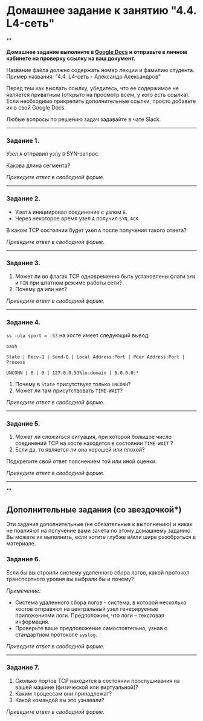 # Домашнее задание к занятию "4.4. L4-сеть"

**

**Домашнее задание выполните в [Google Docs](https://docs.google.com/) и отправьте в личном кабинете на проверку ссылку на ваш документ.** 

Название файла должно содержать номер лекции и фамилию студента. Пример названия: "4.4. L4-сеть - Александр Александров"

Перед тем как выслать ссылку, убедитесь, что ее содержимое не является приватным (открыто на просмотр всем, у кого есть ссылка). Если необходимо прикрепить дополнительные ссылки, просто добавьте их в свой Google Docs.

Любые вопросы по решению задач задавайте в чате Slack.

---

### Задание 1. 

Узел `А` отправил узлу `В` SYN-запрос.

Какова длина сегмента?

*Приведите ответ в свободной форме.*

---

### Задание 2. 

- Узел `А` инициировал соединение с узлом `В`.
- Через некоторое время узел `А` получил `SYN`, `ACK`.

В каком TCP состоянии будет  узел `А` после получения такого ответа?

*Приведите ответ в свободной форме.*

---

### Задание 3. 

1. Может ли во флагах TCP одновременно быть установлены флаги `SYN` и `FIN` при штатном режиме работы сети?
2. Почему да или нет?

*Приведите ответ в свободной форме.*

---

### Задание 4. 

`ss -ula sport = :53` на хосте имеет следующий вывод:

```
bash

State | Recv-Q | Send-Q | Local Address:Port | Peer Address:Port | Process

UNCONN | 0 | 0 | 127.0.0.53%lo:domain | 0.0.0.0:*
```

1. Почему в `State` присутствует только `UNCONN`?
2. Может ли там присутствовать `TIME-WAIT`?

*Приведите ответ в свободной форме.*

---

### Задание 5. 

1. Может ли сложиться ситуация, при которой большое число соединений TCP на хосте находятся в состоянии `TIME-WAIT`  ?
2. Если да, то является ли она хорошей или плохой?

Подкрепите свой ответ пояснением той или иной оценки.

*Приведите ответ в свободной форме.*

---

**

## Дополнительные задания (со звездочкой*)
Эти задания дополнительные (не обязательные к выполнению) и никак не повлияют на получение вами зачета по этому домашнему заданию. Вы можете их выполнить, если хотите глубже и/или шире разобраться в материале.


### Задание 6. 

Если бы вы строили систему удаленного сбора логов, какой протокол транспортного уровня вы выбрали бы и почему?

_Примечение:_ 
- Система удаленного сбора логов - система, в которой несколько хостов отправяют на центральный узел генерируемые приложениями логи.  Предположим, что логи – текстовая информация. 
- Проверьте ваше предположение самостоятельно, узнав о стандартном протоколе `syslog`.

*Приведите ответ в свободной форме.*

---

### Задание 7. 

1. Сколько портов TCP находится в состоянии прослушивания на вашей машине (физической или виртуальной)?
2. Каким процессам они принадлежат?
3. Какой командой вы это узнавали?

*Приведите ответ в свободной форме.*
